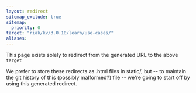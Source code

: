 ```yaml
---
layout: redirect
sitemap_exclude: true
sitemap:
  priority: 0
target: "riak/kv/3.0.10/learn/use-cases/"
aliases:
---
```


This page exists solely to redirect from the generated URL to the above `target`

We prefer to store these redirects as .html files in static/, but -- to maintain
the git history of this (possibly malformed?) file -- we're going to start off
by using this generated redirect.

